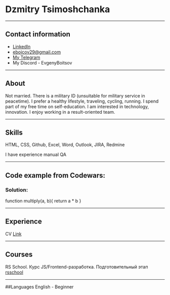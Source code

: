 # Dzmitry Tsimoshchanka
***
## Contact information
* [LinkedIn](https://www.linkedin.com/in/evgeny-boitsov-172737213/)
* <ebojcov29@gmail.com> 
* [My Telegram](https://t.me/Evgeny0902) 
* My Discord - EvgenyBoitsov
***
## About
Not married. There is a military ID (unsuitable for military service in peacetime). I prefer a healthy lifestyle, traveling, cycling, running. I spend part of my free time on self-education. I am interested in technology, innovation. I enjoy working in a result-oriented team.
***
## Skills
HTML, CSS, Github, Excel, Word, Outlook, JIRA, Redmine

I have experience manual QA
***
## Code example from Codewars:
### Solution:
function multiply(a, b){
  return a * b
}


***
## Experience
CV [Link](https://github.com/EvgenyBoytsov/rssscholl-cv)
***
## Courses
RS School. Курс JS/Frontend-разработка. Подготовительный этап [rsschool](https://github.com/rolling-scopes-school/tasks/tree/master/stage0) 
***
##Languages
English - Beginner